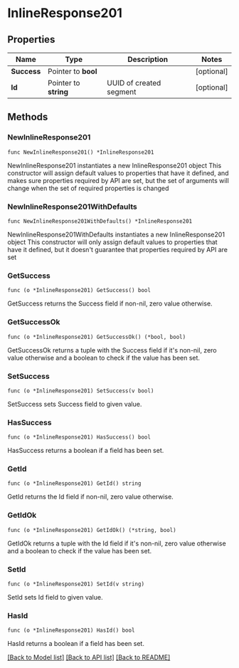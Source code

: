 # InlineResponse201

## Properties

Name | Type | Description | Notes
------------ | ------------- | ------------- | -------------
**Success** | Pointer to **bool** |  | [optional] 
**Id** | Pointer to **string** | UUID of created segment | [optional] 

## Methods

### NewInlineResponse201

`func NewInlineResponse201() *InlineResponse201`

NewInlineResponse201 instantiates a new InlineResponse201 object
This constructor will assign default values to properties that have it defined,
and makes sure properties required by API are set, but the set of arguments
will change when the set of required properties is changed

### NewInlineResponse201WithDefaults

`func NewInlineResponse201WithDefaults() *InlineResponse201`

NewInlineResponse201WithDefaults instantiates a new InlineResponse201 object
This constructor will only assign default values to properties that have it defined,
but it doesn't guarantee that properties required by API are set

### GetSuccess

`func (o *InlineResponse201) GetSuccess() bool`

GetSuccess returns the Success field if non-nil, zero value otherwise.

### GetSuccessOk

`func (o *InlineResponse201) GetSuccessOk() (*bool, bool)`

GetSuccessOk returns a tuple with the Success field if it's non-nil, zero value otherwise
and a boolean to check if the value has been set.

### SetSuccess

`func (o *InlineResponse201) SetSuccess(v bool)`

SetSuccess sets Success field to given value.

### HasSuccess

`func (o *InlineResponse201) HasSuccess() bool`

HasSuccess returns a boolean if a field has been set.

### GetId

`func (o *InlineResponse201) GetId() string`

GetId returns the Id field if non-nil, zero value otherwise.

### GetIdOk

`func (o *InlineResponse201) GetIdOk() (*string, bool)`

GetIdOk returns a tuple with the Id field if it's non-nil, zero value otherwise
and a boolean to check if the value has been set.

### SetId

`func (o *InlineResponse201) SetId(v string)`

SetId sets Id field to given value.

### HasId

`func (o *InlineResponse201) HasId() bool`

HasId returns a boolean if a field has been set.


[[Back to Model list]](../README.md#documentation-for-models) [[Back to API list]](../README.md#documentation-for-api-endpoints) [[Back to README]](../README.md)


